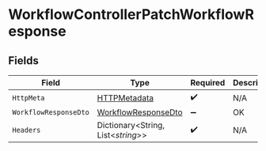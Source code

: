 # WorkflowControllerPatchWorkflowResponse


## Fields

| Field                                                                 | Type                                                                  | Required                                                              | Description                                                           |
| --------------------------------------------------------------------- | --------------------------------------------------------------------- | --------------------------------------------------------------------- | --------------------------------------------------------------------- |
| `HttpMeta`                                                            | [HTTPMetadata](../../Models/Components/HTTPMetadata.md)               | :heavy_check_mark:                                                    | N/A                                                                   |
| `WorkflowResponseDto`                                                 | [WorkflowResponseDto](../../Models/Components/WorkflowResponseDto.md) | :heavy_minus_sign:                                                    | OK                                                                    |
| `Headers`                                                             | Dictionary<String, List<*string*>>                                    | :heavy_check_mark:                                                    | N/A                                                                   |